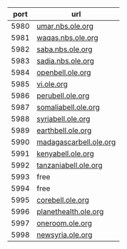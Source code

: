port | url
---|---
5980 | [umar.nbs.ole.org](http://umar.nbs.ole.org)
5981 | [waqas.nbs.ole.org](http://waqas.nbs.ole.org)
5982 | [saba.nbs.ole.org](http://saba.nbs.ole.org)
5983 | [sadia.nbs.ole.org](http://sadia.nbs.ole.org)
5984 | [openbell.ole.org](http://openbell.ole.org)
5985 | [vi.ole.org](http://vi.ole.org)
5986 | [perubell.ole.org](http://perubell.ole.org)
5987 | [somaliabell.ole.org](http://somaliabell.ole.org)
5988 | [syriabell.ole.org](http://syriabell.ole.org)
5989 | [earthbell.ole.org](http://earthbell.ole.org)
5990 | [madagascarbell.ole.org](http://madagascarbell.ole.org)
5991 | [kenyabell.ole.org](http://kenyabell.ole.org)
5992 | [tanzaniabell.ole.org](http://tanzaniabell.ole.org)
5993 | free
5994 | free
5995 | [corebell.ole.org](http://corebell.ole.org)
5996 | [planethealth.ole.org](http://planethealth.ole.org)
5997 | [oneroom.ole.org](http://oneroom.ole.org)
5998 | [newsyria.ole.org](http://newsyria.ole.org)
